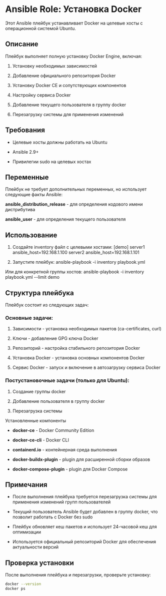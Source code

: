 # Ansible Role: Установка Docker

Этот Ansible плейбук устанавливает Docker на целевые хосты с операционной системой Ubuntu.

## Описание

Плейбук выполняет полную установку Docker Engine, включая:

1. Установку необходимых зависимостей
2. Добавление официального репозитория Docker

3. Установку Docker CE и сопутствующих компонентов

4. Настройку сервиса Docker

5. Добавление текущего пользователя в группу docker

6. Перезагрузку системы для применения изменений

## Требования

- Целевые хосты должны работать на Ubuntu

- Ansible 2.9+

- Привилегии sudo на целевых хостах

## Переменные

Плейбук не требует дополнительных переменных, но использует следующие факты Ansible:

**ansible_distribution_release** - для определения кодового имени дистрибутива

**ansible_user** - для определения текущего пользователя

## Использование

1. Создайте inventory файл с целевыми хостами:
[demo]
server1 ansible_host=192.168.1.100
server2 ansible_host=192.168.1.101

2. Запустите плейбук:
ansible-playbook -i inventory playbook.yml

Или для конкретной группы хостов:
ansible-playbook -i inventory playbook.yml --limit demo

## Структура плейбука

Плейбук состоит из следующих задач:

### Основные задачи:

1. Зависимости - установка необходимых пакетов (ca-certificates, curl)

2. Ключи - добавление GPG ключа Docker

3. Репозиторий - настройка стабильного репозитория Docker

4. Установка Docker - установка основных компонентов Docker

5. Сервис Docker - запуск и включение в автозагрузку сервиса Docker

### Постустановочные задачи (только для Ubuntu):

1. Создание группы docker

2. Добавление пользователя в группу docker

3. Перезагрузка системы

Установленные компоненты

- **docker-ce** - Docker Community Edition

- **docker-ce-cli** - Docker CLI

- **containerd.io** - контейнерная среда выполнения

- **docker-buildx-plugin** - plugin для расширенной сборки образов

- **docker-compose-plugin** - plugin для Docker Compose

## Примечания

- После выполнения плейбука требуется перезагрузка системы для применения изменений групп пользователей

- Текущий пользователь Ansible будет добавлен в группу docker, что позволит работать с Docker без sudo

- Плейбук обновляет кеш пакетов и использует 24-часовой кеш для оптимизации

- Используется официальный репозиторий Docker для обеспечения актуальности версий

## Проверка установки

После выполнения плейбука и перезагрузки, проверьте установку:

```bash
docker --version
docker ps
```
